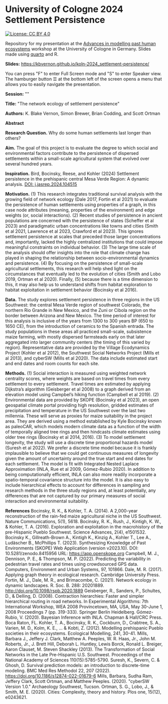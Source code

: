 
# University of Cologne 2024 Settlement Persistence

<!-- badges: start -->
[![License: CC BY 4.0](https://img.shields.io/badge/License-CC_BY_4.0-lightgrey.svg)](https://creativecommons.org/licenses/by/4.0/)
<!-- badges: end -->

Repository for my presentation at the [Advances in modelling past human ecosystems](https://ecosystem-modelling.uni-koeln.de/) workshop at the University of Cologne in Germany. Slides made using [quarto](https://quarto.org/) and R. 

__Slides:__ <https://kbvernon.github.io/koln-2024_settlement-persistence/>

You can press "F" to enter Full Screen mode and "S" to enter Speaker view. The hamburger button ☰ at the bottom left of the screen opens a menu that allows you to easily navigate the presentation.  

__Session:__ ""

__Title:__ "The network ecology of settlement persistence"

__Authors:__ K. Blake Vernon, Simon Brewer, Brian Codding, and Scott Ortman

__Abstract__  

**Research Question.** Why do some human settlements last longer than others?

**Aim.** The goal of this project is to evaluate the degree to which social and environmental factors contribute to the persistence of dispersed settlements within a small-scale agricultural system that evolved over several hundred years. 

**Inspiration.** Bird, Bocinsky, Reese, and Kohler (2024) Settlement persistence in the prehispanic central Mesa Verde Region: A dynamic analysis. [DOI: j.jasrep.2024.104515](https://doi.org/10.1016/j.jasrep.2024.104515)

**Motivation.** (1) This research integrates traditional survival analysis with the growing field of network ecology (Dale 2017, Fortin et al 2021) to evaluate the persistence of human settlements using properties of a graph, in this case node attributes (meaning, properties of the environment) and edge weights (or, social interactions). (2) Recent studies of persistence in ancient populations are concerned with the persistence of states (Scheffer et al 2023) and paradigmatic urban concentrations like towns and cities (Smith et al 2021, Lawrence et al 2023, Crawford et al 2023). This ignores settlement persistence at scales that preceded those larger concentrations and, importantly, lacked the highly centralized institutions that could impose meaningful constraints on individual behavior. (3) The large time scale of the analysis should offer insights into the role that climate change has played in shaping the relationship between socio-environmental dynamics and persistence. (4) By focusing on the persistence of small-scale agricultural settlements, this research will help shed light on the circumstances that eventually led to the evolution of cities (Smith and Lobo 2019, Ortman et al 2020). Finally, (5) because there is a time dimension to this, it may also help us to understand shifts from habitat exploration to habitat exploitation in settlement behavior (Bocinsky et al 2016).

**Data.** The study explores settlement persistence in three regions in the US Southwest: the central Mesa Verde region of southwest Colorado, the northern Rio Grande in New Mexico, and the Zuni or Cibola region on the border between Arizona and New Mexico. The time period of interest for this analysis is inclusive of the years from 1300 to 300 years BP (650 to 1650 CE), from the introduction of ceramics to the Spanish entrada. The study populations in these areas all practiced small-scale, subsistence maize farming, with mostly dispersed farmsteads early on that later aggregated into larger community centers (the timing of this varied by region). Representative data are provided by the Village Ecodynamics Project (Kohler et al 2012), the Southwest Social Networks Project (Mills et al 2013), and cyberSW (Mills et al 2020). The data include estimated start and end dates and room counts for each site.

**Methods.** (1) Social interaction is measured using weighted network centrality scores, where weights are based on travel times from every settlement to every settlement. Travel times are estimated by applying Dijkstra’s algorithm (Geisberger et al 2008) to a graph derived from an elevation model using Campbel’s hiking function (Campbell et al 2019). (2) Environmental data are provided by SKOPE (Bocinsky et al 2023), an open geospatial climate portal providing high resolution, gridded estimates of precipitation and temperature in the US Southwest over the last two millennia. These will serve as proxies for maize suitability in the project area. They are derived using a method established by Kyle Bocinsky known as paleoCAR, which models modern climate data as a function of the width of temporally aligned tree rings and then hindcasts climate estimates using older tree rings (Bocinsky et al 2014, 2016). (3) To model settlement longevity, the study will use a discrete time proportional hazards model (Suresh et al 2022). We prefer a discrete time model because it is frankly implausible to believe that we could get continuous measures of longevity given the amount of uncertainty around the true start and end dates for each settlement. The model is fit with Integrated Nested Laplace Approximation (INLA, Rue et al 2009, Gómez-Rubio 2020). In addition to being computationally efficient, INLA can also more readily incorporate a spatio-temporal covariance structure into the model. It is also easy to include hierarchical effects to account for differences in sampling and research methods in the three study regions and, at least potentially, any differences that are not captured by our primary measures of social interaction and environmental suitability.

**References**
Bocinsky, R. K., & Kohler, T. A. (2014). A 2,000-year reconstruction of the rain-fed maize agricultural niche in the US Southwest. Nature Communications, 5(1), 5618.
Bocinsky, R. K., Rush, J., Kintigh, K. W., & Kohler, T. A. (2016). Exploration and exploitation in the macrohistory of the pre-Hispanic Pueblo Southwest. Science Advances, 2(4), e1501532.
Bocinsky K., Gillreath-Brown A., Kintigh K., Kinzig A., Kohler T., Lee A., Ludäscher B., McPhillips T. (2023). Synthesizing Knowledge of Past Environments (SKOPE) Web Application (version v2023.10). DOI: 10.5281/zenodo.8415956 URL: https://app.openskope.org
Campbell, M. J., Dennison, P. E., & Thompson, M. P. (2022). Predicting the variability in pedestrian travel rates and times using crowdsourced GPS data. Computers, Environment and Urban Systems, 97, 101866.
Dale, M. R. (2017). Applying graph theory in ecological research. Cambridge University Press.
Fortin, M. J., Dale, M. R., and Brimacombe, C. (2021). Network ecology in dynamic landscapes. R. Soc. B. 288: 20201889. http://doi.org/10.1098/rspb.2020.1889
Geisberger, R., Sanders, P., Schultes, D., & Delling, D. (2008). Contraction hierarchies: Faster and simpler hierarchical routing in road networks. In Experimental Algorithms: 7th International Workshop, WEA 2008 Provincetown, MA, USA, May 30-June 1, 2008 Proceedings 7 (pp. 319-333). Springer Berlin Heidelberg.
Gómez-Rubio, V. (2020). Bayesian Inference with INLA. Chapman & Hall/CRC Press. Boca Raton, FL.
Kohler, T. A., Bocinsky, R. K., Cockburn, D., Crabtree, S. A., Varien, M. D., Kolm, K. E., ... & Kobti, Z. (2012). Modelling prehispanic Pueblo societies in their ecosystems. Ecological Modelling, 241, 30-41.
Mills, Barbara J., Jeffery J. Clark, Matthew A. Peeples, W. R. Haas, Jr., John M. Roberts, Jr., J. Brett Hill, Deborah L. Huntley, Lewis Borck, Ronald L. Breiger, Aaron Clauset, M. Steven Shackley (2013). The Transformation of Social Networks in the Late Pre-Hispanic U.S. Southwest. Proceedings of the National Academy of Sciences 110(15):5785-5790.
Suresh, K., Severn, C. & Ghosh, D. Survival prediction models: an introduction to discrete-time modeling. BMC Med Res Methodol 22, 207 (2022). https://doi.org/10.1186/s12874-022-01679-6
Mills, Barbara, Sudha Ram, Jeffery Clark, Scott Ortman, and Matthew Peeples. (2020). "cyberSW Version 1.0." Archaeology Southwest, Tucson.
Ortman, S. G., Lobo, J., & Smith, M. E. (2020). Cities: Complexity, theory and history. Plos one, 15(12), e0243621.

